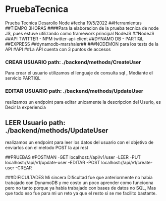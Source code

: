 # PruebaTecnica
Prueba Tecnica Desarollo Node
#fecha 19/5/2022
##Herramientas
##TIEMPO 3HORAS
####Para la elaboracion de la prueba tecnica de node JS, pues estuve utilizando como framework principal NodeJS
##NodeJS
##API TWITTER - NPM twitter-api-client
##DYNAMO DB - PARTIQL
##EXPRESS
##dynamodb-marshaler##
###NODEMON para los tests de la API
#API 
##La API cuenta con 3 puntos de accesos 

### CREAR USUARIO  path: ./backend/methods/CreateUser
Para crear el usuario utilizamos el lenguaje de consulta sql , Mediante el servicio PARTIQL 


### EDITAR USUARIO  path: ./backend/methods/UpdateUser
realizamos un endpoint para editar unicamente la descripcion del Usurio, es Decir la experiencia

## LEER Usuario path: ./backend/methods/UpdateUser 
realizamos un endpoint para leer los datos del usuario con el objetivo de enviarlos con el metodo POST la api rest


##PRUEBAS
#POSTMAN
 -GET localhost://api/v1/user  -LEER
 -PUT localhost://api/v1/update-user -EDITAR
 -POST localhost://api/v1/create-user  -CREAR

###DIFICULTADES
Mi sincera Dificultad fue que anteriormente no habia trabajado con DynamoDB y me costo un poco aprender como funcioona pero no tanto porque 
ya habia trabajado con bases de datos no SQL, Mas que todo eso fue para mi un reto ya que el resto si se me facilito bastante.
